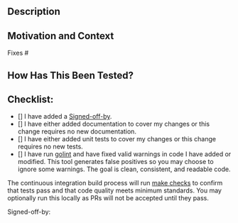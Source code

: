 <!-- Provide a general summary of your changes in the Title above -->

## Description
<!-- Describe your changes in detail. -->

## Motivation and Context
<!-- Why is this change required? What problem does it solve? -->
<!-- If it fixes an open issue, please link to the issue here. -->
Fixes #

## How Has This Been Tested?
<!-- If this PR does not contain a new test case, explain why. -->
<!-- Describe in detail how you tested your changes. -->

## Checklist:
<!-- To check a box, and an 'x': [x] -->
<!-- To uncheck box, add a space: [ ] -->
<!-- If you're unsure about any of these, don't hesitate to ask. We're here to help! -->
- [] I have added a [Signed-off-by](https://github.com/hyperledger/fabric/blob/master/CONTRIBUTING.md#legal-stuff).
- [] I have either added documentation to cover my changes or this change requires no new documentation.
- [] I have either added unit tests to cover my changes or this change requires no new tests.
- [] I have run [golint](https://github.com/golang/lint) and have fixed valid warnings in code I have added or modified. This tool generates false positives so you may choose to ignore some warnings. The goal is clean, consistent, and readable code.

The continuous integration build process will run [make checks](https://github.com/hyperledger/fabric/blob/master/Makefile#L22) to confirm that tests pass and that code quality meets minimum standards. You may optionally run this locally as PRs will not be accepted until they pass.

Signed-off-by:
